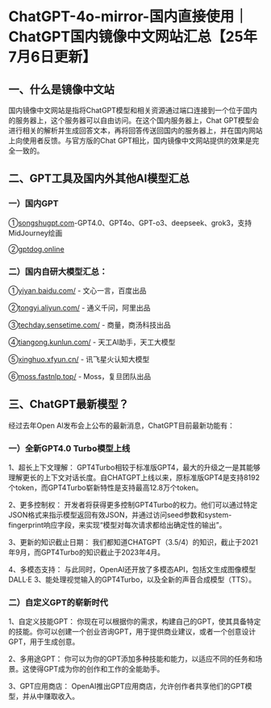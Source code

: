 # ChatGPT-4o-mirror-国内直接使用｜ChatGPT国内镜像中文网站汇总【25年7月6日更新】

## 一、什么是镜像中文站

国内镜像中文网站是指将ChatGPT模型和相关资源通过端口连接到一个位于国内的服务器上，这个服务器可以自由访问。在这个国内服务器上，Chat GPT模型会进行相关的解析并生成回答文本，再将回答传送回国内的服务器上，并在国内网站上向使用者反馈。与官方版的Chat GPT相比，国内镜像中文网站提供的效果是完全一致的。

## 二、GPT工具及国内外其他AI模型汇总

### 一）国内GPT

①[songshugpt.com](https://songshugpt.com)-GPT4.0、GPT4o、GPT-o3、deepseek、grok3，支持MidJourney绘画

②[gptdog.online](http://gptdog.online)


### 二）国内自研大模型汇总：

①[yiyan.baidu.com/](http://yiyan.baidu.com/) - 文心一言，百度出品

②[tongyi.aliyun.com/](http://tongyi.aliyun.com/) - 通义千问，阿里出品

③[techday.sensetime.com/](http://techday.sensetime.com/) - 商量，商汤科技出品

④[tiangong.kunlun.com/](http://tiangong.kunlun.com/) - 天工AI助手，天工大模型

⑤[xinghuo.xfyun.cn/](http://xinghuo.xfyun.cn/) - 讯飞星火认知大模型

⑥[moss.fastnlp.top/](http://moss.fastnlp.top/) - Moss，复旦团队出品

## 三、ChatGPT最新模型？

经过去年Open AI发布会上公布的最新消息，ChatGPT目前最新功能有：

### 一）全新GPT4.0 Turbo模型上线

1、超长上下文理解： GPT4Turbo相较于标准版GPT4，最大的升级之一是其能够理解更长的上下文对话长度。自CHATGPT上线以来，原标准版GPT4是支持8192个token，而GPT4Turbo崭新特性是支持最高12.8万个token。

2、更多控制权： 开发者将获得更多控制GPT4Turbo的权力。他们可以通过特定JSON格式来指示模型返回有效JSON，并通过访问seed参数和system-fingerprint响应字段，来实现“模型对每次请求都给出确定性的输出”。

3、更新的知识截止日期： 我们都知道CHATGPT（3.5/4）的知识，截止于2021年9月，而GPT4Turbo的知识截止于2023年4月。

4、多模态支持： 与此同时，OpenAI还开放了多模态API，包括文生成图像模型DALL·E 3、能处理视觉输入的GPT4Turbo，以及全新的声音合成模型（TTS）。

### 二）自定义GPT的崭新时代

1、自定义技能GPT： 你现在可以根据你的需求，构建自己的GPT，使其具备特定的技能。你可以创建一个创业咨询GPT，用于提供商业建议，或者一个创意设计GPT，用于生成创意。

2、多用途GPT： 你可以为你的GPT添加多种技能和能力，以适应不同的任务和场景。这使得GPT成为你的创作和工作的全能助手。

3、GPT应用商店： OpenAI推出GPT应用商店，允许创作者共享他们的GPT模型，并从中赚取收入。
